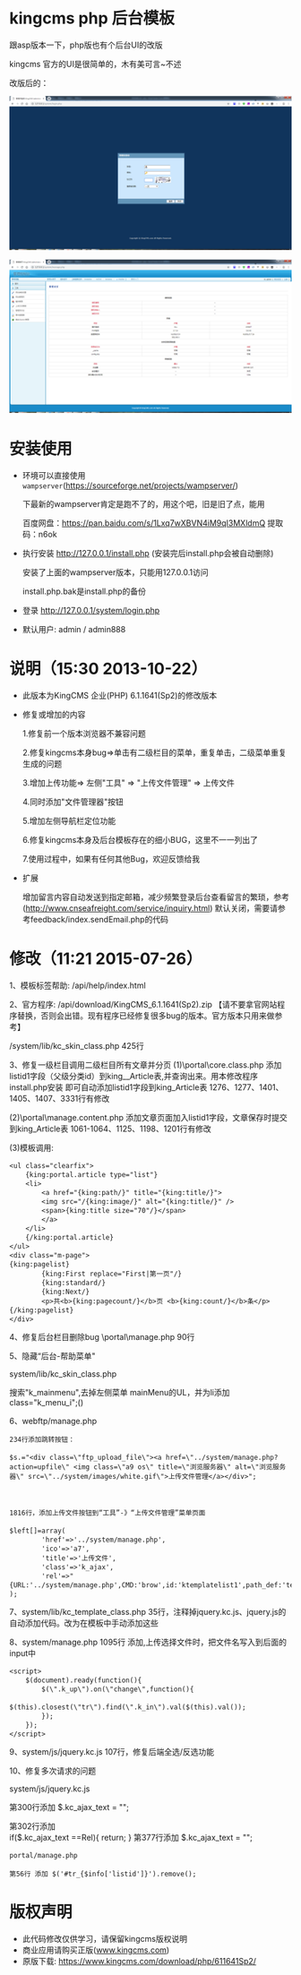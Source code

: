 # kingcms php 后台模板

跟asp版本一下，php版也有个后台UI的改版

kingcms 官方的UI是很简单的，木有美可言~不述

改版后的：

![](./screenshot/login.png)

![](./screenshot/manage.png)

# 安装使用

+ 环境可以直接使用`wampserver`(https://sourceforge.net/projects/wampserver/)
   
  下最新的wampserver肯定是跑不了的，用这个吧，旧是旧了点，能用

  百度网盘：https://pan.baidu.com/s/1Lxq7wXBVN4iM9qI3MXldmQ 
  提取码：n6ok

+ 执行安装 http://127.0.0.1/install.php (安装完后install.php会被自动删除)

  安装了上面的wampserver版本，只能用127.0.0.1访问
  
  install.php.bak是install.php的备份

+ 登录 http://127.0.0.1/system/login.php
+ 默认用户: admin / admin888

# 说明（15:30 2013-10-22）

+ 此版本为KingCMS 企业(PHP) 6.1.1641(Sp2)的修改版本

+ 修复或增加的内容

  1.修复前一个版本浏览器不兼容问题

  2.修复kingcms本身bug=>单击有二级栏目的菜单，重复单击，二级菜单重复生成的问题

  3.增加上传功能=> 左侧"工具" => "上传文件管理" => 上传文件

  4.同时添加"文件管理器"按钮

  5.增加左侧导航栏定位功能

  6.修复kingcms本身及后台模板存在的细小BUG，这里不一一列出了

  7.使用过程中，如果有任何其他Bug，欢迎反馈给我

+ 扩展

  增加留言内容自动发送到指定邮箱，减少频繁登录后台查看留言的繁琐，参考(http://www.cnseafreight.com/service/inquiry.html)
  默认关闭，需要请参考feedback/index.sendEmail.php的代码

# 修改（11:21 2015-07-26）

1、模板标签帮助:
/api/help/index.html

2、官方程序:
/api/download/KingCMS_6.1.1641(Sp2).zip 
【请不要拿官网站程序替换，否则会出错。现有程序已经修复很多bug的版本。官方版本只用来做参考】

/system/lib/kc_skin_class.php  425行

3、修复一级栏目调用二级栏目所有文章并分页
(1)\portal\core.class.php   添加listid1字段（父级分类id）到king__Article表,并查询出来。用本修改程序install.php安装
即可自动添加listid1字段到king_Article表
1276、1277、1401、1405、1407、3331行有修改

(2)\portal\manage.content.php  添加文章页面加入listid1字段，文章保存时提交到king_Article表
1061-1064、1125、1198、1201行有修改

(3)模板调用:
```
<ul class="clearfix">
    {king:portal.article type="list"}
    <li>
        <a href="{king:path/}" title="{king:title/}">
        <img src="/{king:image/}" alt="{king:title/}" />
        <span>{king:title size="70"/}</span>
        </a>
    </li>
    {/king:portal.article}
</ul>
<div class="m-page">
{king:pagelist}
        {king:First replace="First|第一页"/}
        {king:standard/}
        {king:Next/}
        <p>共<b>{king:pagecount/}</b>页 <b>{king:count/}</b>条</p>
{/king:pagelist}
</div>
```

4、修复后台栏目删除bug
\portal\manage.php  90行


5、隐藏“后台-帮助菜单" 

system/lib/kc_skin_class.php

搜索"k_mainmenu",去掉左侧菜单 mainMenu的UL，并为li添加class="k_menu_i";()

6、webftp/manage.php   

	234行添加跳转按钮：
	
	$s.="<div class=\"ftp_upload_file\"><a href=\"../system/manage.php?action=upfile\" <img class=\"a9 os\" title=\"浏览服务器\" alt=\"浏览服务器\" src=\"../system/images/white.gif\">上传文件管理</a></div>";

	

    1816行，添加上传文件按钮到“工具”-》“上传文件管理”菜单页面

	$left[]=array(
			'href'=>'../system/manage.php',
			'ico'=>'a7',
			'title'=>'上传文件',
			'class'=>'k_ajax',
			'rel'=>"{URL:'../system/manage.php',CMD:'brow',id:'ktemplatelist1',path_def:'template/',jsfun:'',is:0,filetype:0,VAL:''}"
	);



7、system/lib/kc_template_class.php   35行，注释掉jquery.kc.js、jquery.js的自动添加代码。改为在模板中手动添加这些

8、system/manage.php 1095行 添加,上传选择文件时，把文件名写入到后面的input中

	<script>
		$(document).ready(function(){
			$(\".k_up\").on(\"change\",function(){
				$(this).closest(\"tr\").find(\".k_in\").val($(this).val());
			});
		});
	</script>
9、system/js/jquery.kc.js  107行，修复后端全选/反选功能


10、修复多次请求的问题

   system/js/jquery.kc.js   
   
   第300行添加   $.kc_ajax_text = "";
   
   第302行添加    
   		if($.kc_ajax_text ==Rel){
			return;
		} 
    第377行添加 $.kc_ajax_text = "";
	
	
	portal/manage.php
	
	第56行 添加 $('#tr_{$info['listid']}').remove();



# 版权声明
+ 此代码修改仅供学习，请保留kingcms版权说明
+ 商业应用请购买正版(www.kingcms.com)
+ 原版下载: https://www.kingcms.com/download/php/611641Sp2/